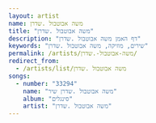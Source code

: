 ```yaml
---
layout: artist
name: משה אבוטבול .שדרן
title: "משה אבוטבול .שדרן"
description: "דף האמן משה אבוטבול .שדרן"
keywords: "שירים, מוזיקה, משה אבוטבול .שדרן"
permalink: /artists/משה-אבוטבול-.שדרן/
redirect_from:
  - /artists/list/משה אבוטבול .שדרן
songs:
  - number: "33294"
    name: "משה אבוטבול .שדרן שיר"
    album: "סינגלים"
    artist: "משה אבוטבול .שדרן"
---
```

